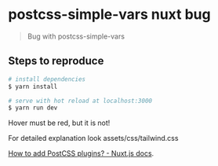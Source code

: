 # postcss-simple-vars nuxt bug

> Bug with postcss-simple-vars

## Steps to reproduce

``` bash
# install dependencies
$ yarn install

# serve with hot reload at localhost:3000
$ yarn run dev

```

Hover must be red, but it is not!

For detailed explanation look assets/css/tailwind.css

[How to add PostCSS plugins? - Nuxt.js docs](https://nuxtjs.org/faq/postcss-plugins/).
